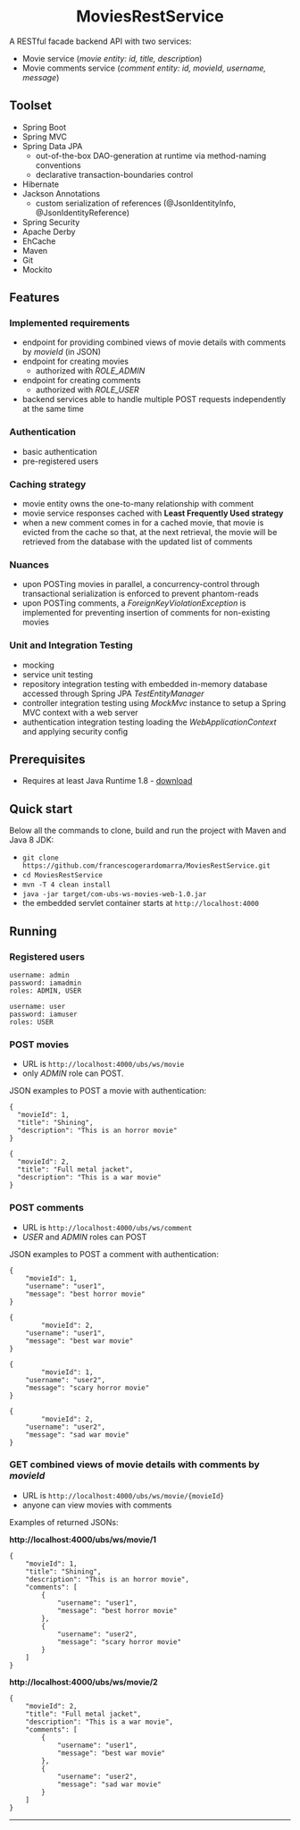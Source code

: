 <h1 align="center">
    MoviesRestService
</h1>

A RESTful facade backend API with two services:
- Movie service (*movie entity: id, title, description*)
- Movie comments service (*comment entity: id, movieId, username, message*)

## Toolset
- Spring Boot
- Spring MVC
- Spring Data JPA
  * out-of-the-box DAO-generation at runtime via method-naming conventions
  * declarative transaction-boundaries control
- Hibernate
- Jackson Annotations
  * custom serialization of references (@JsonIdentityInfo, @JsonIdentityReference)
- Spring Security
- Apache Derby
- EhCache
- Maven
- Git
- Mockito

## Features
### Implemented requirements
- endpoint for providing combined views of movie details with comments by *movieId* (in JSON)
- endpoint for creating movies
    - authorized with *ROLE_ADMIN*
- endpoint for creating comments
    - authorized with *ROLE_USER*
- backend services able to handle multiple POST requests independently at the same time

### Authentication
- basic authentication
- pre-registered users

### Caching strategy
- movie entity owns the one-to-many relationship with comment
- movie service responses cached with **Least Frequently Used strategy**
- when a new comment comes in for a cached movie, that movie is evicted from the cache so that, at the next retrieval, the movie will be retrieved from the database with the updated list of comments

### Nuances
- upon POSTing movies in parallel, a concurrency-control through transactional serialization is enforced to prevent phantom-reads
- upon POSTing comments, a *ForeignKeyViolationException* is implemented for preventing insertion of comments for non-existing movies

### Unit and Integration Testing
- mocking
- service unit testing
- repository integration testing with embedded in-memory database accessed through Spring JPA *TestEntityManager*
- controller integration testing using *MockMvc* instance to setup a Spring MVC context with a web server
- authentication integration testing loading the *WebApplicationContext* and applying security config

## Prerequisites
- Requires at least Java Runtime 1.8 - [download](http://www.oracle.com/technetwork/java/javase/downloads/jre8-downloads-2133155.html)

## Quick start
Below all the commands to clone, build and run the project with Maven and Java 8 JDK:
- `git clone https://github.com/francescogerardomarra/MoviesRestService.git`
- `cd MoviesRestService`
- `mvn -T 4 clean install`
- `java -jar target/com-ubs-ws-movies-web-1.0.jar`
- the embedded servlet container starts at `http://localhost:4000`

## Running
### Registered users
````
username: admin
password: iamadmin
roles: ADMIN, USER

username: user
password: iamuser
roles: USER
````

### POST movies 
- URL is `http://localhost:4000/ubs/ws/movie`
- only *ADMIN* role can POST.

JSON examples to POST a movie with authentication:
````
{
  "movieId": 1,
  "title": "Shining",
  "description": "This is an horror movie"
}

{
  "movieId": 2,
  "title": "Full metal jacket",
  "description": "This is a war movie"
}
````

### POST comments
- URL is `http://localhost:4000/ubs/ws/comment`
- *USER* and *ADMIN* roles can POST

JSON examples to POST a comment with authentication:
````
{
	"movieId": 1,
	"username": "user1",
	"message": "best horror movie"
}

{
        "movieId": 2,
	"username": "user1",
	"message": "best war movie"
}

{
        "movieId": 1,
	"username": "user2",
	"message": "scary horror movie"
}

{
        "movieId": 2,
	"username": "user2",
	"message": "sad war movie"
}
````

### GET combined views of movie details with comments by *movieId*

- URL is `http://localhost:4000/ubs/ws/movie/{movieId}`
- anyone can view movies with comments

Examples of returned JSONs:

**http://localhost:4000/ubs/ws/movie/1**
````
{
    "movieId": 1,
    "title": "Shining",
    "description": "This is an horror movie",
    "comments": [
        {
            "username": "user1",
            "message": "best horror movie"
        },
        {
            "username": "user2",
            "message": "scary horror movie"
        }
    ]
}
````

**http://localhost:4000/ubs/ws/movie/2**
````
{
    "movieId": 2,
    "title": "Full metal jacket",
    "description": "This is a war movie",
    "comments": [
        {
            "username": "user1",
            "message": "best war movie"
        },
        {
            "username": "user2",
            "message": "sad war movie"
        }
    ]
}
````
****
